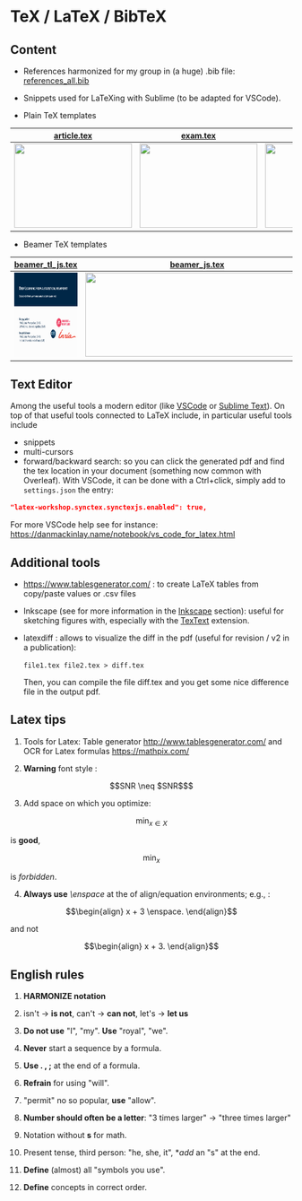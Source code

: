 # TeX / LaTeX / BibTeX

## Content

- References harmonized for my group in (a huge) .bib file: [references_all.bib](biblio/references_all.bib)

- Snippets used for LaTeXing with Sublime (to be adapted for VSCode).

- Plain TeX templates

|[article.tex](draft-article/article.tex)| [exam.tex](draft-exam/exam.tex)| [scribe.tex](draft-scribe/scribe.tex) |
| ----------- |----------- |----------- |
|[<img src="../sharedimages/article.png" width="210" height="150">](draft-article/article.tex)|[<img src="../sharedimages/examen.png" width="210" height="150">](draft-exam/exam.tex)|[<img src="../sharedimages/scribe.png" width="210" height="150">](draft-scribe/scribe.tex)|


- Beamer TeX templates

|[beamer_tl_js.tex](draft-beamer/beamer_tl_js.tex) |[beamer_js.tex](draft-beamer/beamer_js.tex) | [beamer_tl.tex](draft-beamer/beamer_tl.tex)|
| ----------- | ----------- |----------- |
|[<img src="../sharedimages/beamer_tl_js.png" width="400" height="150">](draft-beamer/beamer_js.tex)|[<img src="../sharedimages/beamer_tl.png" width="400" height="150">](draft-beamer/beamer_tl.tex)|[<img src="../sharedimages/beamer_tl.png" width="400" height="150">](draft-beamer/beamer_tl.tex)|



## Text Editor

Among the useful tools a modern editor (like [VSCode](https://code.visualstudio.com/) or [Sublime Text](https://www.sublimetext.com/)).
On top of that useful tools connected to LaTeX include, in particular useful tools include
- snippets
- multi-cursors
- forward/backward search: so you can click the generated pdf and find the tex location in your document (something now common with Overleaf). With VSCode, it can be done with a Ctrl+click, simply add to `settings.json` the entry:
```json
"latex-workshop.synctex.synctexjs.enabled": true,
```

For more VSCode help see for instance:
<https://danmackinlay.name/notebook/vs_code_for_latex.html>

## Additional tools

- https://www.tablesgenerator.com/ : to create LaTeX tables from copy/paste values or .csv files
- Inkscape (see for more information in the [Inkscape](../inkscape/README.md) section): useful for sketching figures with, especially with the [TexText](https://inkscape.org/~jcwinkler/%E2%98%85textext) extension.
- latexdiff : allows to visualize the diff in the pdf (useful for revision / v2 in a publication):

	`file1.tex file2.tex > diff.tex`

	Then, you can compile the file diff.tex and you get some nice difference file in the output pdf.


## Latex tips

1. Tools for Latex: Table generator http://www.tablesgenerator.com/ and  OCR for Latex formulas https://mathpix.com/

2. **Warning** font style :
```math
SNR \neq $SNR$
```

3. Add space on which you optimize:
```math
\min_{x \in X}
```
is **good**,
```math
\min_{x}
```
is *forbidden*.

4. **Always use**  *\enspace* at the of align/equation environments; e.g., :
```math
\begin{align}
x + 3 \enspace.
\end{align}
```
and not
```math
\begin{align}
x + 3.
\end{align}
```

## English rules
1. **HARMONIZE notation**
1. isn't -> **is not**, can't -> **can not**, let's -> **let us**
1. **Do not use** "I", "my". **Use** "royal", "we".
1. **Never** start a sequence by a formula.
1. **Use . , ;** at the end of a formula.
1. **Refrain** for using "will".
1. "permit" no so popular, **use** "allow".
1. **Number should often be a letter**: "3 times larger" -> "three times larger"
1. Notation without **s** for math.
1. Present tense, third person: "he, she, it", **add* an "s" at the end.

1. **Define** (almost) all "symbols you use".
1. **Define** concepts in correct order.

